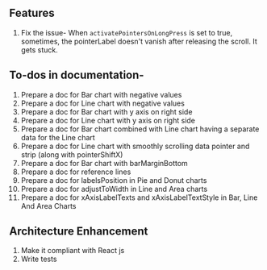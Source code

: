 ## Features

1. Fix the issue- When `activatePointersOnLongPress` is set to true, sometimes, the pointerLabel doesn't vanish after releasing the scroll. It gets stuck.

## To-dos in documentation-

1. Prepare a doc for Bar chart with negative values
2. Prepare a doc for Line chart with negative values
3. Prepare a doc for Bar chart with y axis on right side
4. Prepare a doc for Line chart with y axis on right side
5. Prepare a doc for Bar chart combined with Line chart having a separate data for the Line chart
6. Prepare a doc for Line chart with smoothly scrolling data pointer and strip (along with pointerShiftX)
7. Prepare a doc for Bar chart with barMarginBottom
8. Prepare a doc for reference lines
9. Prepare a doc for labelsPosition in Pie and Donut charts
8. Prepare a doc for adjustToWidth in Line and Area charts
9. Prepare a doc for xAxisLabelTexts and xAxisLabelTextStyle in Bar, Line And Area Charts

## Architecture Enhancement

1. Make it compliant with React js
2. Write tests
